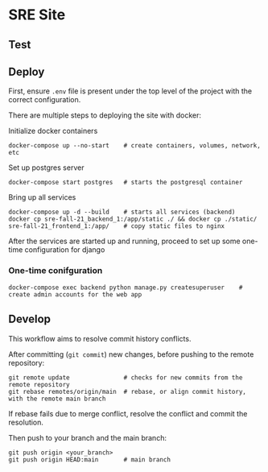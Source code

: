 # SRE Site

## Test

## Deploy

First, ensure `.env` file is present under the top level of the project with the correct configuration.

There are multiple steps to deploying the site with docker:

Initialize docker containers

```shell
docker-compose up --no-start    # create containers, volumes, network, etc
```

Set up postgres server

```shell
docker-compose start postgres   # starts the postgresql container
```

Bring up all services

```shell
docker-compose up -d --build    # starts all services (backend)
docker cp sre-fall-21_backend_1:/app/static ./ && docker cp ./static/ sre-fall-21_frontend_1:/app/    # copy static files to nginx
```

After the services are started up and running, proceed to set up some one-time configuration for django 

### One-time conifguration

```shell
docker-compose exec backend python manage.py createsuperuser    # create admin accounts for the web app
```

## Develop

This workflow aims to resolve commit history conflicts.

After committing (`git commit`) new changes, before pushing to the remote repository:

```shell
git remote update               # checks for new commits from the remote repository
git rebase remotes/origin/main  # rebase, or align commit history, with the remote main branch
```

If rebase fails due to merge conflict, resolve the conflict and commit the resolution.

Then push to your branch and the main branch:

```shell
git push origin <your_branch>
git push origin HEAD:main       # main branch
```
